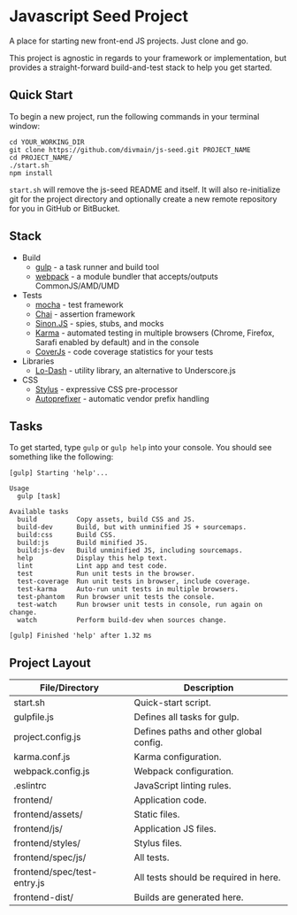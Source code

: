 # Javascript Seed Project

A place for starting new front-end JS projects.  Just clone and go.

This project is agnostic in regards to your framework or implementation, but provides a straight-forward build-and-test stack to help you get started.


## Quick Start

To begin a new project, run the following commands in your terminal window:

```
cd YOUR_WORKING_DIR
git clone https://github.com/divmain/js-seed.git PROJECT_NAME
cd PROJECT_NAME/
./start.sh
npm install
```

`start.sh` will remove the js-seed README and itself.  It will also re-initialize git for the project directory and optionally create a new remote repository for you in GitHub or BitBucket.


## Stack

- Build
    - [gulp](http://gulpjs.com/) - a task runner and build tool
    - [webpack](http://webpack.github.io/) - a module bundler that accepts/outputs CommonJS/AMD/UMD
- Tests
    - [mocha](http://visionmedia.github.io/mocha/) - test framework
    - [Chai](http://chaijs.com/) - assertion framework
    - [Sinon.JS](http://sinonjs.org) - spies, stubs, and mocks
    - [Karma](http://karma-runner.github.io/) - automated testing in multiple browsers (Chrome, Firefox, Sarafi enabled by default) and in the console
    - [CoverJs](https://github.com/webpack/coverjs-loader) - code coverage statistics for your tests
- Libraries
    - [Lo-Dash](http://lodash.com) - utility library, an alternative to Underscore.js
- CSS
    - [Stylus](http://learnboost.github.io/stylus/) - expressive CSS pre-processor
    - [Autoprefixer](https://github.com/ai/autoprefixer) - automatic vendor prefix handling

## Tasks

To get started, type `gulp` or `gulp help` into your console.  You should see something like the following:

```text
[gulp] Starting 'help'...

Usage
  gulp [task]

Available tasks
  build          Copy assets, build CSS and JS.
  build-dev      Build, but with unminified JS + sourcemaps.
  build:css      Build CSS.
  build:js       Build minified JS.
  build:js-dev   Build unminified JS, including sourcemaps.
  help           Display this help text.
  lint           Lint app and test code.
  test           Run unit tests in the browser.
  test-coverage  Run unit tests in browser, include coverage.
  test-karma     Auto-run unit tests in multiple browsers.
  test-phantom   Run browser unit tests the console.
  test-watch     Run browser unit tests in console, run again on change.
  watch          Perform build-dev when sources change.

[gulp] Finished 'help' after 1.32 ms
```


## Project Layout

| File/Directory              | Description                            |
| ----                        | ----                                   |
| start.sh                    | Quick-start script.                    |
| gulpfile.js                 | Defines all tasks for gulp.            |
| project.config.js           | Defines paths and other global config. |
| karma.conf.js               | Karma configuration.                   |
| webpack.config.js           | Webpack configuration.                 |
| .eslintrc                   | JavaScript linting rules.              |
| frontend/                   | Application code.                      |
| frontend/assets/            | Static files.                          |
| frontend/js/                | Application JS files.                  |
| frontend/styles/            | Stylus files.                          |
| frontend/spec/js/           | All tests.                             |
| frontend/spec/test-entry.js | All tests should be required in here.  |
| frontend-dist/              | Builds are generated here.             |
